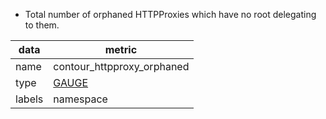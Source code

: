 * Total number of orphaned HTTPProxies which have no root delegating to them.

| data   | metric                                                           |
|--------|------------------------------------------------------------------|
| name   | contour_httpproxy_orphaned                                               |
| type   | [GAUGE](https://prometheus.io/docs/concepts/metric_types/#gauge)       |
| labels | namespace                                       |
